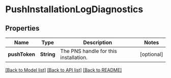 # PushInstallationLogDiagnostics

## Properties
Name | Type | Description | Notes
------------ | ------------- | ------------- | -------------
**pushToken** | **String** | The PNS handle for this installation.  | [optional] 

[[Back to Model list]](../README.md#documentation-for-models) [[Back to API list]](../README.md#documentation-for-api-endpoints) [[Back to README]](../README.md)


